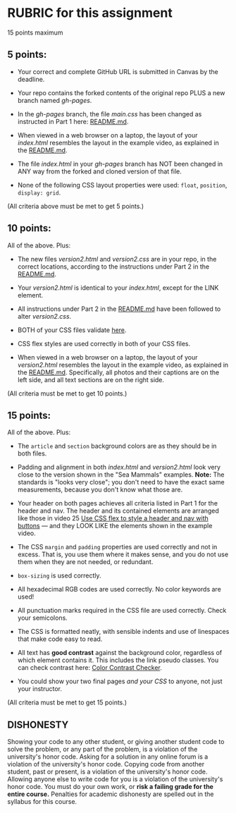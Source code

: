 # RUBRIC for this assignment

15 points maximum

## 5 points:

* Your correct and complete GitHub URL is submitted in Canvas by the deadline.

* Your repo contains the forked contents of the original repo PLUS a new branch named *gh-pages*.

* In the *gh-pages* branch, the file *main.css* has been changed as instructed in Part 1 here: [README.md](README.md).

* When viewed in a web browser on a laptop, the layout of your *index.html* resembles the layout in the example video, as explained in the [README.md](README.md).

* The file *index.html* in your *gh-pages* branch has NOT been changed in ANY way from the forked and cloned version of that file.

* None of the following CSS layout properties were used: `float`, `position`, `display: grid`.

(All criteria above must be met to get 5 points.)

## 10 points:

All of the above. Plus:

* The new files *version2.html* and *version2.css* are in your repo, in the correct locations, according to the instructions under Part 2 in the [README.md](README.md).

* Your *version2.html* is identical to your *index.html*, except for the LINK element.

* All instructions under Part 2 in the [README.md](README.md) have been followed to alter *version2.css*.

* BOTH of your CSS files validate [here](https://jigsaw.w3.org/css-validator/).

* CSS flex styles are used correctly in both of your CSS files.

* When viewed in a web browser on a laptop, the layout of your *version2.html* resembles the layout in the example video, as explained in the [README.md](README.md). Specifically, all photos and their captions are on the left side, and all text sections are on the right side.

(All criteria must be met to get 10 points.)

## 15 points:

All of the above. Plus:

* The `article` and `section` background colors are as they should be in both files.

* Padding and alignment in both *index.html* and *version2.html* look very close to the version shown in the "Sea Mammals" examples. **Note:** The standards is "looks very close"; you don't need to have the exact same measurements, because you don't know what those are.

* Your header on both pages achieves all criteria listed in Part 1 for the header and nav. The header and its contained elements are arranged like those in video 25 [Use CSS flex to style a header and nav with buttons](https://www.youtube.com/watch?v=3iUscQU0yKg) &mdash; and they LOOK LIKE the elements shown in the example video.

* The CSS `margin` and `padding` properties are used correctly and not in excess. That is, you use them where it makes sense, and you do not use them when they are not needed, or redundant.

* `box-sizing` is used correctly.

* All hexadecimal RGB codes are used correctly. No color keywords are used!

* All punctuation marks required in the CSS file are used correctly. Check your semicolons.

* The CSS is formatted neatly, with sensible indents and use of linespaces that make code easy to read.

* All text has **good contrast** against the background color, regardless of which element contains it. This includes the link pseudo classes. You can check contrast here: [Color Contrast Checker](https://webaim.org/resources/contrastchecker/).

* You could show your two final pages *and your CSS* to anyone, not just your instructor.

(All criteria must be met to get 15 points.)

## DISHONESTY

Showing your code to any other student, or giving another student code to solve the problem, or any part of the problem, is a violation of the university's honor code. Asking for a solution in any online forum is a violation of the university's honor code. Copying code from another student, past or present, is a violation of the university's honor code. Allowing anyone else to write code for you is a violation of the university's honor code. You must do your own work, or **risk a failing grade for the entire course.** Penalties for academic dishonesty are spelled out in the syllabus for this course.
